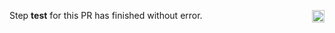 Step **test** for this PR has finished without error. <img src="https://raw.githubusercontent.com/OpenUserCSS/openusercss.org/master/ci/images/tick.png" alt="Tick" height="20" width="20" align="right"></img>
